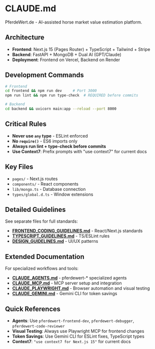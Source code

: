# CLAUDE.md

PferdeWert.de - AI-assisted horse market value estimation platform.

## Architecture
- **Frontend**: Next.js 15 (Pages Router) + TypeScript + Tailwind + Stripe
- **Backend**: FastAPI + MongoDB + Dual AI (GPT/Claude)
- **Deployment**: Frontend on Vercel, Backend on Render

## Development Commands
```bash
# Frontend
cd frontend && npm run dev     # Port 3000
npm run lint && npm run type-check  # REQUIRED before commits

# Backend  
cd backend && uvicorn main:app --reload --port 8000
```

## Critical Rules
- **Never use `any` type** - ESLint enforced
- **No `require()`** - ES6 imports only
- **Always run lint + type-check before commits**
- **Use Context7**: Prefix prompts with "use context7" for current docs

## Key Files
- `pages/` - Next.js routes
- `components/` - React components  
- `lib/mongo.ts` - Database connection
- `types/global.d.ts` - Window extensions

## Detailed Guidelines
See separate files for full standards:
- **[FRONTEND_CODING_GUIDELINES.md](./FRONTEND_CODING_GUIDELINES.md)** - React/Next.js standards
- **[TYPESCRIPT_GUIDELINES.md](./TYPESCRIPT_GUIDELINES.md)** - TS/ESLint rules  
- **[DESIGN_GUIDELINES.md](./DESIGN_GUIDELINES.md)** - UI/UX patterns

## Extended Documentation
For specialized workflows and tools:
- **[CLAUDE_AGENTS.md](./CLAUDE_AGENTS.md)** - pferdewert-* specialized agents
- **[CLAUDE_MCP.md](./CLAUDE_MCP.md)** - MCP server setup and integration
- **[CLAUDE_PLAYWRIGHT.md](./CLAUDE_PLAYWRIGHT.md)** - Browser automation and visual testing
- **[CLAUDE_GEMINI.md](./CLAUDE_GEMINI.md)** - Gemini CLI for token savings

## Quick References
- **Agents**: Use `pferdewert-frontend-dev`, `pferdewert-debugger`, `pferdewert-code-reviewer`
- **Visual Testing**: Always use Playwright MCP for frontend changes
- **Token Savings**: Use Gemini CLI for ESLint fixes, TypeScript types
- **Context7**: `"use context7 for Next.js 15"` for current docs